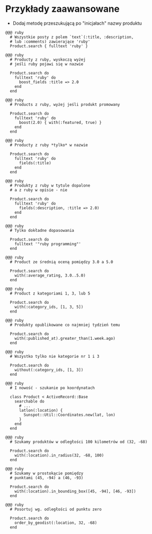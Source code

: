 <!SLIDE title-slide transition=fade>

# Przykłady zaawansowane

<!SLIDE smaller bullets incremental transition=fade>

  * Dodaj metodę przeszukującą po "inicjałach" nazwy produktu

<!SLIDE smaller transition=fade>

    @@@ ruby
      # Wszystkie posty z polem `text`(:title, :description, 
      # lub :comments) zawierające 'ruby'
      Product.search { fulltext 'ruby' }

<!SLIDE smaller transition=fade>

    @@@ ruby
      # Producty z ruby, wyskoczą wyżej
      # jeśli ruby pojawi się w nazwie
      
      Product.search do
        fulltext 'ruby' do
          boost_fields :title => 2.0
        end
      end

<!SLIDE smaller transition=fade>

    @@@ ruby
      # Products z ruby, wyżej jeśli produkt promowany
      
      Product.search do
        fulltext 'ruby' do
          boost(2.0) { with(:featured, true) }
        end
      end

<!SLIDE smaller transition=fade>

    @@@ ruby
      # Producty z ruby *tylko* w nazwie
      
      Product.search do
        fulltext 'ruby' do
          fields(:title)
        end
      end

<!SLIDE smaller transition=fade>

    @@@ ruby
      # Produkty z ruby w tytule dopalone
      # a z ruby w opisie - nie
      
      Product.search do
        fulltext 'ruby' do
          fields(:description, :title => 2.0)
        end
      end

<!SLIDE smaller transition=fade>

    @@@ ruby
      # Tylko dokładne dopasowania

      Product.search do
        fulltext '"ruby programming"'
      end


<!SLIDE smaller transition=fade>

    @@@ ruby
      # Product ze średnią oceną pomiędzy 3.0 a 5.0
      
      Product.search do
        with(:average_rating, 3.0..5.0)
      end

<!SLIDE smaller transition=fade>

    @@@ ruby
      # Product z kategoriami 1, 3, lub 5
      
      Product.search do
        with(:category_ids, [1, 3, 5])
      end

<!SLIDE smaller transition=fade>

    @@@ ruby
      # Produkty opublikowane co najmniej tydzień temu
      
      Product.search do
        with(:published_at).greater_than(1.week.ago)
      end

<!SLIDE smaller transition=fade>

    @@@ ruby
      # Wszystko tylko nie kategorie nr 1 i 3

      Product.search do
        without(:category_ids, [1, 3])
      end


<!SLIDE smaller transition=fade>

    @@@ ruby
      # I nowość - szukanie po koordynatach

      class Product < ActiveRecord::Base
        searchable do
          # ...
          latlon(:location) { 
            Sunspot::Util::Coordinates.new(lat, lon)
          }
        end
      end

<!SLIDE smaller transition=fade>

    @@@ ruby
      # Szukamy produktów w odległości 100 kilometrów od (32, -68)
      
      Product.search do
        with(:location).in_radius(32, -68, 100)
      end

<!SLIDE smaller transition=fade>

    @@@ ruby
      # Szukamy w prostokącie pomiędzy
      # punktami (45, -94) a (46, -93)

      Product.search do
        with(:location).in_bounding_box([45, -94], [46, -93])
      end

<!SLIDE smaller transition=fade>

    @@@ ruby
      # Posortuj wg. odległości od punktu zero

      Product.search do
        order_by_geodist(:location, 32, -68)
      end
